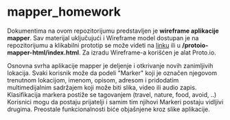 # mapper_homework

Dokumentima na ovom repozitorijumu predstavljen je **wireframe aplikacije mapper**. Sav materijal uključujući i Wireframe model dostupan je na repozitorijumu a klikabilni prototip se može videti na [linku](https://pr.to/HXTNLX/) ili u **/protoio-mapper-html/index.html**. Za izradu Wireframe-a korišćen je alat Proto.io.

Osnovna svrha aplikacije mapper je deljenje i otkrivanje novih zanimljivih lokacija. Svaki korisnik može da podeli "Marker" koji je označen njegovom trenutnom lokacijom, imenom, opisom, adresom i pridodatim multimedijalnim sadržajem koji može biti slika, video ili audio zapis. Klasifikacija markera postiže se tagovanjem (travel, nature, food, avoid, ..) Korisnici mogu da postaju prijatelji i samim tim njihovi Markeri postaju vidljivi drugima. Preostale funkcionalnosti biće objašnjene kroz slike aplikacije.
